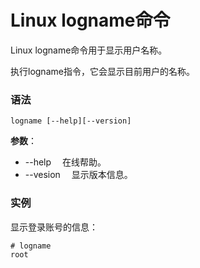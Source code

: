 
# Linux logname命令



Linux logname命令用于显示用户名称。

执行logname指令，它会显示目前用户的名称。

### 语法

```
logname [--help][--version]
```

**参数**：

*   --help 　在线帮助。
*   --vesion 　显示版本信息。

### 实例

显示登录账号的信息：

```
# logname 
root

```



